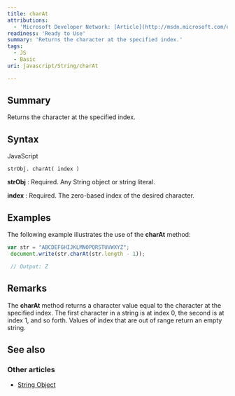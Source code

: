 ```yaml
---
title: charAt
attributions:
  - 'Microsoft Developer Network: [Article](http://msdn.microsoft.com/en-us/library/ie/65zt5h10(v=vs.94).aspx)'
readiness: 'Ready to Use'
summary: 'Returns the character at the specified index.'
tags:
  - JS
  - Basic
uri: javascript/String/charAt

---
```

## <span>Summary</span>

Returns the character at the specified index.

## <span>Syntax</span>

<span class="language">JavaScript</span>

    strObj. charAt( index )

**strObj**
:   Required. Any String object or string literal.

**index**
:   Required. The zero-based index of the desired character.

## <span>Examples</span>

The following example illustrates the use of the **charAt** method:

``` js
var str = "ABCDEFGHIJKLMNOPQRSTUVWXYZ";
 document.write(str.charAt(str.length - 1));

 // Output: Z
```

## <span>Remarks</span>

The **charAt** method returns a character value equal to the character at the specified index. The first character in a string is at index 0, the second is at index 1, and so forth. Values of index that are out of range return an empty string.

## <span>See also</span>

### <span>Other articles</span>

-   [String Object](/javascript/String)

